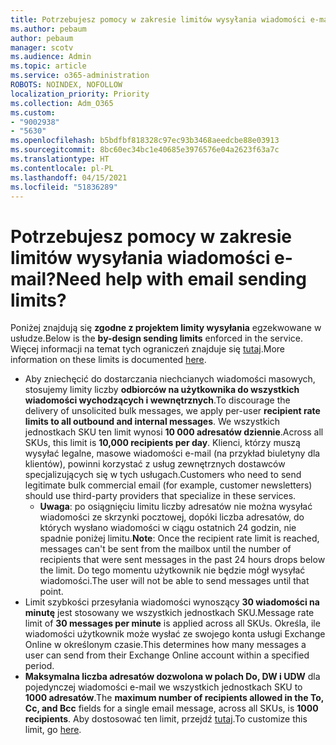 ```yaml
---
title: Potrzebujesz pomocy w zakresie limitów wysyłania wiadomości e-mail?
ms.author: pebaum
author: pebaum
manager: scotv
ms.audience: Admin
ms.topic: article
ms.service: o365-administration
ROBOTS: NOINDEX, NOFOLLOW
localization_priority: Priority
ms.collection: Adm_O365
ms.custom:
- "9002938"
- "5630"
ms.openlocfilehash: b5bdfbf818328c97ec93b3468aeedcbe88e03913
ms.sourcegitcommit: 8bc60ec34bc1e40685e3976576e04a2623f63a7c
ms.translationtype: HT
ms.contentlocale: pl-PL
ms.lasthandoff: 04/15/2021
ms.locfileid: "51836289"
---
```

# <a name="need-help-with-email-sending-limits"></a><span data-ttu-id="ce4fa-102">Potrzebujesz pomocy w zakresie limitów wysyłania wiadomości e-mail?</span><span class="sxs-lookup"><span data-stu-id="ce4fa-102">Need help with email sending limits?</span></span>

<span data-ttu-id="ce4fa-103">Poniżej znajdują się **zgodne z projektem limity wysyłania** egzekwowane w usłudze.</span><span class="sxs-lookup"><span data-stu-id="ce4fa-103">Below is the **by-design sending limits** enforced in the service.</span></span> <span data-ttu-id="ce4fa-104">Więcej informacji na temat tych ograniczeń znajduje się [tutaj](https://docs.microsoft.com/office365/servicedescriptions/exchange-online-service-description/exchange-online-limits#receiving-and-sending-limits).</span><span class="sxs-lookup"><span data-stu-id="ce4fa-104">More information on these limits is documented [here](https://docs.microsoft.com/office365/servicedescriptions/exchange-online-service-description/exchange-online-limits#receiving-and-sending-limits).</span></span>

- <span data-ttu-id="ce4fa-105">Aby zniechęcić do dostarczania niechcianych wiadomości masowych, stosujemy limity liczby **odbiorców na użytkownika do wszystkich wiadomości wychodzących i wewnętrznych**.</span><span class="sxs-lookup"><span data-stu-id="ce4fa-105">To discourage the delivery of unsolicited bulk messages, we apply per-user **recipient rate limits to all outbound and internal messages**.</span></span> <span data-ttu-id="ce4fa-106">We wszystkich jednostkach SKU ten limit wynosi **10 000 adresatów dziennie**.</span><span class="sxs-lookup"><span data-stu-id="ce4fa-106">Across all SKUs, this limit is **10,000 recipients per day**.</span></span>  <span data-ttu-id="ce4fa-107">Klienci, którzy muszą wysyłać legalne, masowe wiadomości e-mail (na przykład biuletyny dla klientów), powinni korzystać z usług zewnętrznych dostawców specjalizujących się w tych usługach.</span><span class="sxs-lookup"><span data-stu-id="ce4fa-107">Customers who need to send legitimate bulk commercial email (for example, customer newsletters) should use third-party providers that specialize in these services.</span></span>
    - <span data-ttu-id="ce4fa-108">**Uwaga**: po osiągnięciu limitu liczby adresatów nie można wysyłać wiadomości ze skrzynki pocztowej, dopóki liczba adresatów, do których wysłano wiadomości w ciągu ostatnich 24 godzin, nie spadnie poniżej limitu.</span><span class="sxs-lookup"><span data-stu-id="ce4fa-108">**Note**: Once the recipient rate limit is reached, messages can't be sent from the mailbox until the number of recipients that were sent messages in the past 24 hours drops below the limit.</span></span> <span data-ttu-id="ce4fa-109">Do tego momentu użytkownik nie będzie mógł wysyłać wiadomości.</span><span class="sxs-lookup"><span data-stu-id="ce4fa-109">The user will not be able to send messages until that point.</span></span>
- <span data-ttu-id="ce4fa-110">Limit szybkości przesyłania wiadomości wynoszący **30 wiadomości na minutę** jest stosowany we wszystkich jednostkach SKU.</span><span class="sxs-lookup"><span data-stu-id="ce4fa-110">Message rate limit of **30 messages per minute** is applied across all SKUs.</span></span> <span data-ttu-id="ce4fa-111">Określa, ile wiadomości użytkownik może wysłać ze swojego konta usługi Exchange Online w określonym czasie.</span><span class="sxs-lookup"><span data-stu-id="ce4fa-111">This determines how many messages a user can send from their Exchange Online account within a specified period.</span></span>
- <span data-ttu-id="ce4fa-112">**Maksymalna liczba adresatów dozwolona w polach Do, DW i UDW** dla pojedynczej wiadomości e-mail we wszystkich jednostkach SKU to **1000 adresatów**.</span><span class="sxs-lookup"><span data-stu-id="ce4fa-112">The **maximum number of recipients allowed in the To, Cc, and Bcc** fields for a single email message, across all SKUs, is **1000 recipients**.</span></span> <span data-ttu-id="ce4fa-113">Aby dostosować ten limit, przejdź [tutaj](https://techcommunity.microsoft.com/t5/exchange-team-blog/customizable-recipient-limits-in-office-365/ba-p/1183228).</span><span class="sxs-lookup"><span data-stu-id="ce4fa-113">To customize this limit, go [here](https://techcommunity.microsoft.com/t5/exchange-team-blog/customizable-recipient-limits-in-office-365/ba-p/1183228).</span></span>
